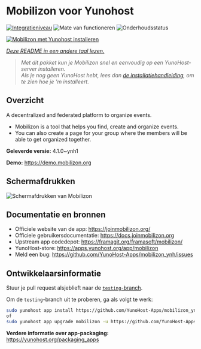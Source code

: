 <!--
NB: Deze README is automatisch gegenereerd door <https://github.com/YunoHost/apps/tree/master/tools/readme_generator>
Hij mag NIET handmatig aangepast worden.
-->

# Mobilizon voor Yunohost

[![Integratieniveau](https://apps.yunohost.org/badge/integration/mobilizon)](https://ci-apps.yunohost.org/ci/apps/mobilizon/)
![Mate van functioneren](https://apps.yunohost.org/badge/state/mobilizon)
![Onderhoudsstatus](https://apps.yunohost.org/badge/maintained/mobilizon)

[![Mobilizon met Yunohost installeren](https://install-app.yunohost.org/install-with-yunohost.svg)](https://install-app.yunohost.org/?app=mobilizon)

*[Deze README in een andere taal lezen.](./ALL_README.md)*

> *Met dit pakket kun je Mobilizon snel en eenvoudig op een YunoHost-server installeren.*  
> *Als je nog geen YunoHost hebt, lees dan [de installatiehandleiding](https://yunohost.org/install), om te zien hoe je 'm installeert.*

## Overzicht

A decentralized and federated platform to organize events.

- Mobilizon is a tool that helps you find, create and organize events.
- You can also create a page for your group where the members will be able to get organized together.


**Geleverde versie:** 4.1.0~ynh1

**Demo:** <https://demo.mobilizon.org>

## Schermafdrukken

![Schermafdrukken van Mobilizon](./doc/screenshots/screenshot1.jpg)

## Documentatie en bronnen

- Officiele website van de app: <https://joinmobilizon.org/>
- Officiele gebruikersdocumentatie: <https://docs.joinmobilizon.org>
- Upstream app codedepot: <https://framagit.org/framasoft/mobilizon/>
- YunoHost-store: <https://apps.yunohost.org/app/mobilizon>
- Meld een bug: <https://github.com/YunoHost-Apps/mobilizon_ynh/issues>

## Ontwikkelaarsinformatie

Stuur je pull request alsjeblieft naar de [`testing`-branch](https://github.com/YunoHost-Apps/mobilizon_ynh/tree/testing).

Om de `testing`-branch uit te proberen, ga als volgt te werk:

```bash
sudo yunohost app install https://github.com/YunoHost-Apps/mobilizon_ynh/tree/testing --debug
of
sudo yunohost app upgrade mobilizon -u https://github.com/YunoHost-Apps/mobilizon_ynh/tree/testing --debug
```

**Verdere informatie over app-packaging:** <https://yunohost.org/packaging_apps>
